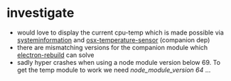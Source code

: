 # investigate

- would love to display the current cpu-temp which is made possible via [systeminformation](https://www.npmjs.com/package/systeminformation) and [osx-temperature-sensor](https://www.npmjs.com/package/osx-temperature-sensor) (companion dep)
- there are mismatching versions for the companion module which [electron-rebuild](https://github.com/electron/electron-rebuild) can solve
- sadly hyper crashes when using a node module version below 69. To get the temp module to work we need *node_module_version 64* ...